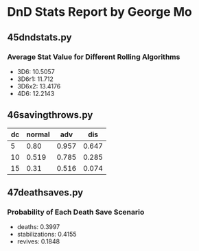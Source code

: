 # DnD Stats Report by George Mo

## 45dndstats.py

### Average Stat Value for Different Rolling Algorithms

- 3D6: 10.5057  
- 3D6r1: 11.712  
- 3D6x2: 13.4176  
- 4D6: 12.2143  

## 46savingthrows.py

dc  |   normal  |    adv    |   dis
----|	-----	|   ----    |   ----
5   |   0.80    |   0.957   |   0.647
10  |   0.519   |   0.785   |   0.285
15  |   0.31    |   0.516   |   0.074

## 47deathsaves.py

### Probability of Each Death Save Scenario

- deaths: 0.3997  
- stabilizations: 0.4155  
- revives: 0.1848  
